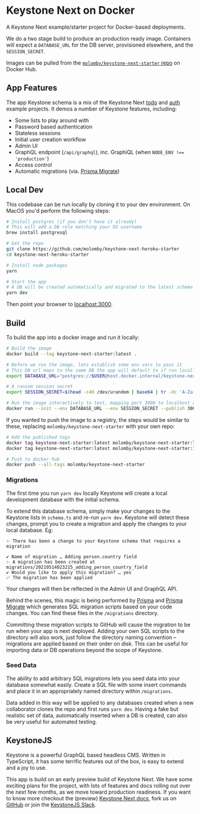 # Keystone Next on Docker

A Keystone Next example/starter project for Docker-based deployments.

We do a two stage build to produce an production ready image.
Containers will expect a `DATABASE_URL` for the DB server, provisioned elsewhere, and the `SESSION_SECRET`.

Images can be pulled from the [`molomby/keystone-next-starter` repo](https://hub.docker.com/r/molomby/keystone-next-starter) on Docker Hub.

## App Features

The app Keystone schema is a mix of the Keystone Next
[todo](https://github.com/keystonejs/keystone/tree/master/examples/todo) and
[auth](https://github.com/keystonejs/keystone/tree/master/examples/auth) example projects.
It demos a number of Keystone features, including:

- Some lists to play around with
- Password based authentication
- Stateless sessions
- Initial user creation workflow
- Admin UI
- GraphQL endpoint (`/api/graphql`), inc. GraphiQL (when `NODE_ENV !== 'production'`)
- Access control
- Automatic migrations (via. [Prisma Migrate](https://www.prisma.io/docs/concepts/components/prisma-migrate))

## Local Dev

This codebase can be run locally by cloning it to your dev environment.
On MacOS you'd perform the following steps:

```sh
# Install postgres (if you don't have it already)
# This will add a DB role matching your OS username
brew install postgresql

# Get the repo
git clone https://github.com/molomby/keystone-next-heroku-starter
cd keystone-next-heroku-starter

# Install node packages
yarn

# Start the app
# A DB will be created automatically and migrated to the latest schema
yarn dev
```

Then point your browser to [localhost:3000](http://localhost:3000).

## Build

To build the app into a docker image and run it locally:

```sh
# Build the image
docker build --tag keystone-next-starter:latest .

# Before we run the image, lets establish some env vars to pass it
# This DB url maps to the same DB the app will default to if run locally
export DATABASE_URL="postgres://$USER@host.docker.internal/keystone-next-docker-starter"

# A ransom session secret
export SESSION_SECRET=$(head -c40 /dev/urandom | base64 | tr -dc 'A-Za-z0-9' | head -c40)

# Run the image interactively to test, mapping port 3000 to localhost and passing our env vars though
docker run --init --env DATABASE_URL --env SESSION_SECRET --publish 3000:3000 --name my-keystone keystone-next-starter:latest
```

If you wanted to push the image to a registry, the steps would be similar to these, replacing `molomby/keystone-next-starter` with your own repo:

```sh
# Add the published tags
docker tag keystone-next-starter:latest molomby/keystone-next-starter:latest
docker tag keystone-next-starter:latest molomby/keystone-next-starter:1.0.0

# Push to docker hub
docker push --all-tags molomby/keystone-next-starter
```

### Migrations

The first time you run `yarn dev` locally Keystone will create a local development database with the initial schema.

To extend this database schema, simply make your changes to the Keystone lists in `schema.ts` and re-run `yarn dev`.
Keystone will detect these changes, prompt you to create a migration and apply the changes to your local database.
Eg:

```
✨ There has been a change to your Keystone schema that requires a migration

✔ Name of migration … Adding person.country field
✨ A migration has been created at migrations/20210514023215_adding_person_country_field
✔ Would you like to apply this migration? … yes
✅ The migration has been applied
```

Your changes will then be reflected in the Admin UI and GraphQL API.

Behind the scenes, this magic is being performed by
[Prisma](https://www.prisma.io) and [Prisma Migrate](https://www.prisma.io/docs/concepts/components/prisma-migrate)
which generates SQL migration scripts based on your code changes.
You can find these files in the `/migrations` directory.

Committing these migration scripts to GitHub will cause the migration to be run when your app is next deployed.
Adding your own SQL scripts to the directory will also work, just follow the directory naming convention –
migrations are applied based on their order on disk.
This can be useful for importing data or DB operations beyond the scope of Keystone.

### Seed Data

The ability to add arbitrary SQL migrations lets you seed data into your database somewhat easily.
Create a SQL file with some insert commands and place it in an appropriately named directory within `/migrations`.

Data added in this way will be applied to any databases created when a new collaborator clones the repo and first runs `yarn dev`.
Having a fake but realistic set of data, automatically inserted when a DB is created, can also be very useful for automated testing.

## KeystoneJS

Keystone is a powerful GraphQL based headless CMS.
Written in TypeScript, it has some terrific features out of the box, is easy to extend and a joy to use.

This app is build on an early preview build of Keystone Next.
We have some exciting plans for the project, with lots of features and docs rolling out over the next few months, as we move toward production readiness.
If you want to know more
checkout the (preview) [Keystone Next docs](https://next.keystonejs.com),
fork us on [GitHub](https://github.com/keystonejs/keystone)
or join the [KeystoneJS Slack](https://keystonejs.slack.com).
